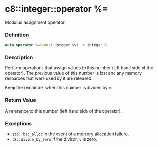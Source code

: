 # c8::integer::operator %= #

Modulus assignment operator.

### Definition ###

```cpp
auto operator %=(const integer &v) -> integer &
```

### Description ###

Perform operations that assign values to this number (left hand side of the operator).  The previous value of this number is lost and any memory resources that were used by it are released.

Keep the remainder when this number is divided by `v`.

### Return Value ###

A reference to this number (left hand side of the operator).

### Exceptions ###

* `std::bad_alloc` in the event of a memory allocation failure.
* `c8::divide_by_zero` if the divisor, `v` is zero.

